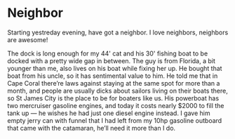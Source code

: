 # Neighbor

Starting yestreday evening, have got a neighbor.  I love neighbors, neighbors are awesome!

The dock is long enough for my 44' cat and his 30' fishing boat to be docked with a pretty wide gap in between.
The guy is from Florida, a bit younger than me, also lives on his boat while fixing her up.  He bought that boat from his uncle, so it has sentimental value to him.  He told me that in Cape Coral there’re laws against staying at the same spot for more than a month, and people are usually dicks about sailors living on their boats there, so St James City is the place to be for boaters like us.  His powerboat has two mercruiser gasoline engines, and today it costs nearly $2000 to fill the tank up — he wishes he had just one diesel engine instead.  I gave him empty jerry can with funnel that I had left from my 10hp gasoline outboard that came with the catamaran, he’ll need it more than I do.
